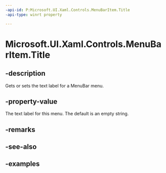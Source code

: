 ```yaml
---
-api-id: P:Microsoft.UI.Xaml.Controls.MenuBarItem.Title
-api-type: winrt property

---
```

<!-- Property syntax.
public string Title { get;  set; }
-->

# Microsoft.UI.Xaml.Controls.MenuBarItem.Title


## -description

Gets or sets the text label for a MenuBar menu.


## -property-value

The text label for this menu. The default is an empty string.


## -remarks


## -see-also


## -examples


